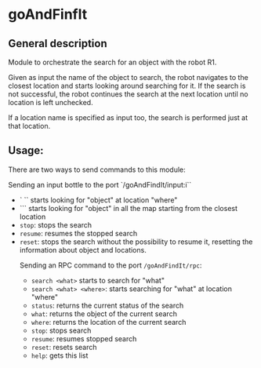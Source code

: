 # goAndFinfIt

## General description
Module to orchestrate the search for an object with the robot R1.

Given as input the name of the object to search, the robot navigates to the closest location and starts looking around searching for it.
If the search is not successful, the robot continues the search at the next location until no location is left unchecked.

If a location name is specified as input too, the search is performed just at that location.

## Usage:
There are two ways to send commands to this module:

Sending an input bottle to the port `/goAndFindIt/input:i``
- `<object> <where>`` starts looking for "object" at location "where"
- `<object>`` starts looking for "object" in all the map starting from the closest location
- `stop`: stops the search
- `resume`: resumes the stopped search
- `reset`: stops the search without the possibility to resume it, resetting the information about object and locations.

Sending an RPC command to the port `/goAndFindIt/rpc`:
- `search <what>` starts to search for "what"
- `search <what> <where>`: starts searching for "what" at location "where"
- `status`: returns the current status of the search
- `what`: returns the object of the current search
- `where`: returns the location of the current search
- `stop`: stops search
- `resume`: resumes stopped search
- `reset`: resets search
- `help`: gets this list
